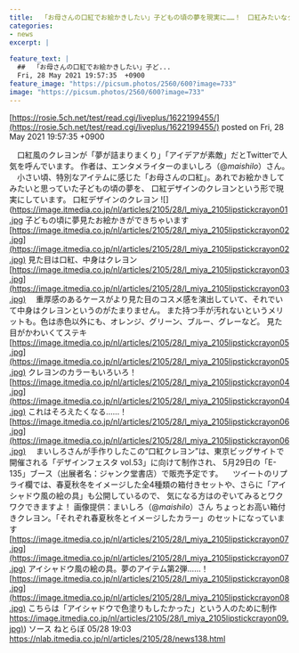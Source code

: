 ```yaml
---
title:  「お母さんの口紅でお絵かきしたい」子どもの頃の夢を現実に……！　口紅みたいなクレヨンが誕生  
categories:
- news
excerpt: |
  
feature_text: |
  ##  「お母さんの口紅でお絵かきしたい」子ど...
  Fri, 28 May 2021 19:57:35  +0900
feature_image: "https://picsum.photos/2560/600?image=733"
image: "https://picsum.photos/2560/600?image=733"
---
```


[https://rosie.5ch.net/test/read.cgi/liveplus/1622199455/](https://rosie.5ch.net/test/read.cgi/liveplus/1622199455/)
posted on Fri, 28 May 2021 19:57:35  +0900

<!--more-->

　口紅風のクレヨンが「夢が詰まりまくり」「アイデアが素敵」だとTwitterで人気を呼んでいます。 作者は、エンタメライターのまいしろ（@_maishilo_）さん。 　小さい頃、特別なアイテムに感じた「お母さんの口紅」。あれでお絵かきしてみたいと思っていた子どもの頃の夢を、 口紅デザインのクレヨンという形で現実にしています。 口紅デザインのクレヨン ![](https://image.itmedia.co.jp/nl/articles/2105/28/l_miya_2105lipstickcrayon01.jpg 子どもの頃に夢見たお絵かきができちゃいます [https://image.itmedia.co.jp/nl/articles/2105/28/l_miya_2105lipstickcrayon02.jpg](https://image.itmedia.co.jp/nl/articles/2105/28/l_miya_2105lipstickcrayon02.jpg) 見た目は口紅、中身はクレヨン [https://image.itmedia.co.jp/nl/articles/2105/28/l_miya_2105lipstickcrayon03.jpg](https://image.itmedia.co.jp/nl/articles/2105/28/l_miya_2105lipstickcrayon03.jpg) 　重厚感のあるケースがより見た目のコスメ感を演出していて、それでいて中身はクレヨンというのがたまりません。 また持つ手が汚れないというメリットも。色は赤色以外にも、オレンジ、グリーン、ブルー、グレーなど。 見た目がかわいくてステキ [https://image.itmedia.co.jp/nl/articles/2105/28/l_miya_2105lipstickcrayon05.jpg](https://image.itmedia.co.jp/nl/articles/2105/28/l_miya_2105lipstickcrayon05.jpg) クレヨンのカラーもいろいろ！ [https://image.itmedia.co.jp/nl/articles/2105/28/l_miya_2105lipstickcrayon04.jpg](https://image.itmedia.co.jp/nl/articles/2105/28/l_miya_2105lipstickcrayon04.jpg) これはそろえたくなる……！ [https://image.itmedia.co.jp/nl/articles/2105/28/l_miya_2105lipstickcrayon06.jpg](https://image.itmedia.co.jp/nl/articles/2105/28/l_miya_2105lipstickcrayon06.jpg) 　まいしろさんが手作りしたこの“口紅クレヨン”は、東京ビッグサイトで開催される「デザインフェスタ vol.53」に向けて制作され、 5月29日の「E-135」ブース（出展者名：ジャンク堂書店）で販売予定です。 　ツイートのリプライ欄では、春夏秋冬をイメージした全4種類の箱付きセットや、さらに「アイシャドウ風の絵の具」も公開しているので、 気になる方はのぞいてみるとワクワクできますよ！ 画像提供：まいしろ（@_maishilo_）さん ちょっとお高い箱付きクレヨン。「それぞれ春夏秋冬とイメージしたカラー」のセットになっています [https://image.itmedia.co.jp/nl/articles/2105/28/l_miya_2105lipstickcrayon07.jpg](https://image.itmedia.co.jp/nl/articles/2105/28/l_miya_2105lipstickcrayon07.jpg) アイシャドウ風の絵の具。夢のアイテム第2弾……！ [https://image.itmedia.co.jp/nl/articles/2105/28/l_miya_2105lipstickcrayon08.jpg](https://image.itmedia.co.jp/nl/articles/2105/28/l_miya_2105lipstickcrayon08.jpg) こちらは「アイシャドウで色塗りもしたかった」という人のために制作 [https://image.itmedia.co.jp/nl/articles/2105/28/l_miya_2105lipstickcrayon09.jpg)](https://image.itmedia.co.jp/nl/articles/2105/28/l_miya_2105lipstickcrayon09.jpg)) ソース ねとらぼ 05/28 19:03 https://nlab.itmedia.co.jp/nl/articles/2105/28/news138.html
